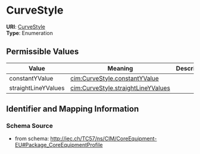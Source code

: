 # CurveStyle



**URI**: [CurveStyle](CurveStyle)<br />
**Type**: Enumeration

## Permissible Values

| Value | Meaning | Description |
| --- | --- | --- |
| constantYValue | [cim:CurveStyle.constantYValue](http://iec.ch/TC57/CIM100#CurveStyle.constantYValue) |  |
| straightLineYValues | [cim:CurveStyle.straightLineYValues](http://iec.ch/TC57/CIM100#CurveStyle.straightLineYValues) |  |








## Identifier and Mapping Information







### Schema Source


* from schema: http://iec.ch/TC57/ns/CIM/CoreEquipment-EU#Package_CoreEquipmentProfile




